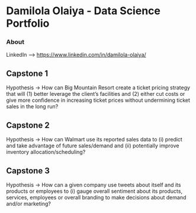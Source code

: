 # Damilola Olaiya - Data Science Portfolio
### About
LinkedIn --> https://www.linkedin.com/in/damilola-olaiya/

## Capstone 1
Hypothesis → How can Big Mountain Resort create a ticket pricing strategy that will (1) better leverage the client’s facilities
and (2) either cut costs or give more confidence in increasing ticket prices without undermining ticket sales in the long run?

## Capstone 2
Hypothesis → How can Walmart use its reported sales data to (i) predict and take advantage of future
sales/demand and (ii) potentially improve inventory allocation/scheduling?

## Capstone 3
Hypothesis → How can a given company use tweets about itself and its products or employees to (i) gauge
overall sentiment about its products, services, employees or overall branding to make decisions about demand
and/or marketing?
